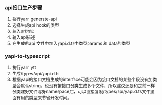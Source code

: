 ### api接口生产步骤

1. 执行yarn generate-api
2. 选择生成api hook的类型
3. 输入url地址
4. 输入api描述
5. 在生成的api 文件中加入yapi.d.ts中类型params 和 data的类型

### yapi-to-typescript

1. 执行yarn ytt
2. 生成/types/api/yapi.d.ts
3. 根据yapi的接口文档生成的interface可能会因为接口文档的某些字段没有加类型会默认string，也没有按接口分类生成多个文件，所以建议还是和之前一样分类建好文件写好namespace后，可以直接复制/types/api/yapi.d.ts文件里面有用的类型来节省开发时间。
